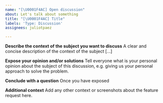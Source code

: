 ```yaml
---
name: "[\U0001F4AC] Open discussion"
about: Let's talk about something
title: "[\U0001F4AC] Title"
labels: 'Type: Discussion'
assignees: juliotpaez

---
```


**Describe the context of the subject you want to discuss**
A clear and concise description of the context of the subject [...]

**Expose your opinion and/or solutions**
Tell everyone what is your personal opinion about the subject of this discussion, e.g. giving us your personal approach to solve the problem.

**Conclude with a question**
Once you have exposed

**Additional context**
Add any other context or screenshots about the feature request here.
